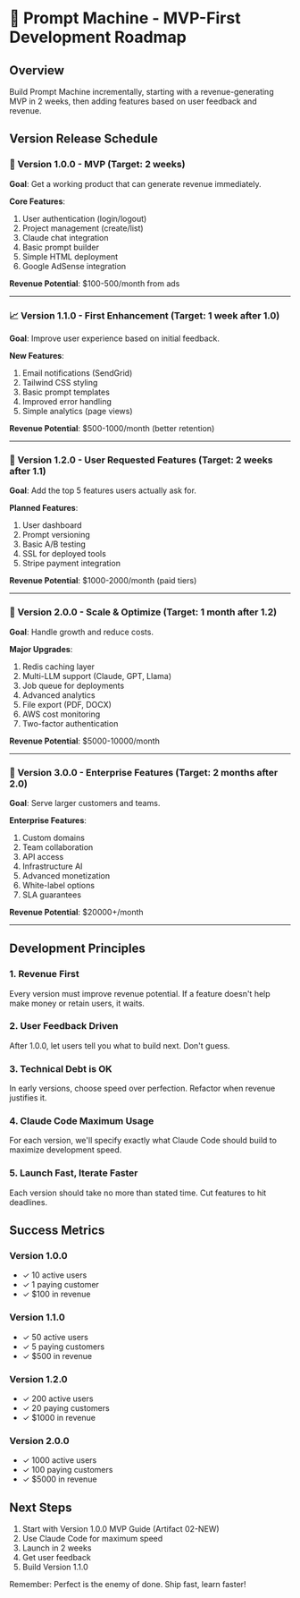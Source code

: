# 🚀 Prompt Machine - MVP-First Development Roadmap

## Overview
Build Prompt Machine incrementally, starting with a revenue-generating MVP in 2 weeks, then adding features based on user feedback and revenue.

## Version Release Schedule

### 🎯 Version 1.0.0 - MVP (Target: 2 weeks)
**Goal**: Get a working product that can generate revenue immediately.

**Core Features**:
1. User authentication (login/logout)
2. Project management (create/list)
3. Claude chat integration
4. Basic prompt builder
5. Simple HTML deployment
6. Google AdSense integration

**Revenue Potential**: $100-500/month from ads

---

### 📈 Version 1.1.0 - First Enhancement (Target: 1 week after 1.0)
**Goal**: Improve user experience based on initial feedback.

**New Features**:
1. Email notifications (SendGrid)
2. Tailwind CSS styling
3. Basic prompt templates
4. Improved error handling
5. Simple analytics (page views)

**Revenue Potential**: $500-1000/month (better retention)

---

### 🔧 Version 1.2.0 - User Requested Features (Target: 2 weeks after 1.1)
**Goal**: Add the top 5 features users actually ask for.

**Planned Features**:
1. User dashboard
2. Prompt versioning
3. Basic A/B testing
4. SSL for deployed tools
5. Stripe payment integration

**Revenue Potential**: $1000-2000/month (paid tiers)

---

### 🚀 Version 2.0.0 - Scale & Optimize (Target: 1 month after 1.2)
**Goal**: Handle growth and reduce costs.

**Major Upgrades**:
1. Redis caching layer
2. Multi-LLM support (Claude, GPT, Llama)
3. Job queue for deployments
4. Advanced analytics
5. File export (PDF, DOCX)
6. AWS cost monitoring
7. Two-factor authentication

**Revenue Potential**: $5000-10000/month

---

### 🏢 Version 3.0.0 - Enterprise Features (Target: 2 months after 2.0)
**Goal**: Serve larger customers and teams.

**Enterprise Features**:
1. Custom domains
2. Team collaboration
3. API access
4. Infrastructure AI
5. Advanced monetization
6. White-label options
7. SLA guarantees

**Revenue Potential**: $20000+/month

---

## Development Principles

### 1. Revenue First
Every version must improve revenue potential. If a feature doesn't help make money or retain users, it waits.

### 2. User Feedback Driven
After 1.0.0, let users tell you what to build next. Don't guess.

### 3. Technical Debt is OK
In early versions, choose speed over perfection. Refactor when revenue justifies it.

### 4. Claude Code Maximum Usage
For each version, we'll specify exactly what Claude Code should build to maximize development speed.

### 5. Launch Fast, Iterate Faster
Each version should take no more than stated time. Cut features to hit deadlines.

## Success Metrics

### Version 1.0.0
- ✓ 10 active users
- ✓ 1 paying customer
- ✓ $100 in revenue

### Version 1.1.0
- ✓ 50 active users
- ✓ 5 paying customers
- ✓ $500 in revenue

### Version 1.2.0
- ✓ 200 active users
- ✓ 20 paying customers
- ✓ $1000 in revenue

### Version 2.0.0
- ✓ 1000 active users
- ✓ 100 paying customers
- ✓ $5000 in revenue

## Next Steps

1. Start with Version 1.0.0 MVP Guide (Artifact 02-NEW)
2. Use Claude Code for maximum speed
3. Launch in 2 weeks
4. Get user feedback
5. Build Version 1.1.0

Remember: Perfect is the enemy of done. Ship fast, learn faster!